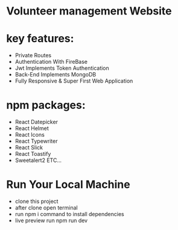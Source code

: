 # Volunteer management Website

# key features:
- Private Routes
- Authentication With FireBase
- Jwt Implements Token Authentication
- Back-End Implements MongoDB
- Fully Responsive & Super First Web Application

# npm packages:
- React Datepicker
- React Helmet
- React Icons
- React Typewriter
- React Slick
- React Toastify
- Sweetalert2 ETC...

# Run Your Local Machine
- clone this project
- after clone open terminal
- run npm i command to install dependencies
- live preview run npm run dev

